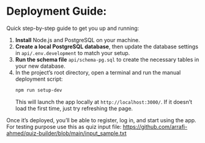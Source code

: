 # Deployment Guide:

Quick step-by-step guide to get you up and running:

1. **Install** Node.js and PostgreSQL on your machine.
2. **Create a local PostgreSQL database**, then update the database settings in `api/.env.development` to match your setup.
3. **Run the schema file** `api/schema-pg.sql` to create the necessary tables in your new database.
4. In the project’s root directory, open a terminal and run the manual deployment script:
   ```bash
   npm run setup-dev
   ```
   This will launch the app locally at `http://localhost:3000/`. If it doesn’t load the first time, just try refreshing the page.

Once it’s deployed, you’ll be able to register, log in, and start using the app. For testing purpose use this as 
quiz input file: https://github.com/arrafi-ahmed/quiz-builder/blob/main/input_sample.txt